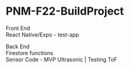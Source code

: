 # PNM-F22-BuildProject
Front End  
React Native/Expo - test-app  
  
Back End  
Firestore functions  
Sensor Code - MVP Ultrasonic | Testing ToF  
